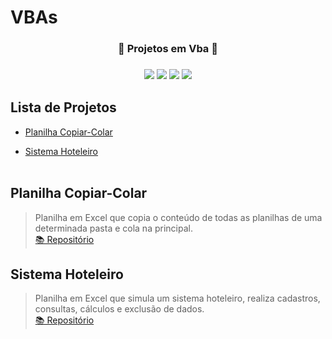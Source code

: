 # VBAs
<h3 align="center">🚀 Projetos em Vba 🚀<h3>
  
 
<p align="center">
  <img src="https://img.shields.io/static/v1?label=VBA&message=MsWord&color=blue&style=for-the-badge&logo=microsoftoffice"/>
  <img src="https://img.shields.io/static/v1?label=VBA&message=MsExcel&color=green&style=for-the-badge&logo=microsoftoffice"/>
  <img src="https://img.shields.io/static/v1?label=VBA&message=MsPowerpoint&color=orange&style=for-the-badge&logo=microsoftoffice"/>
  <img src="https://img.shields.io/static/v1?label=VBA&message=MsAccess&color=red&style=for-the-badge&logo=microsoftoffice"/><p> 
 
## Lista de Projetos
* [Planilha Copiar-Colar](#planilha-copiar-colar)
  
* [Sistema Hoteleiro](#sistema-hoteleiro)
</br></br>  
  
## Planilha Copiar-Colar
> Planilha em Excel que copia o conteúdo de todas as planilhas de uma determinada pasta e cola na principal.</br>
> <a href="https://github.com/almeidastor/VBAs/tree/main/Planilha%20Copiar-Colar">📚 Repositório</a>  
  
## Sistema Hoteleiro
> Planilha em Excel que simula um sistema hoteleiro, realiza cadastros, consultas, cálculos e exclusão de dados.</br>
> <a href="https://github.com/almeidastor/VBAs/tree/main/Sistema%20Hoteleiro">📚 Repositório</a>
  

